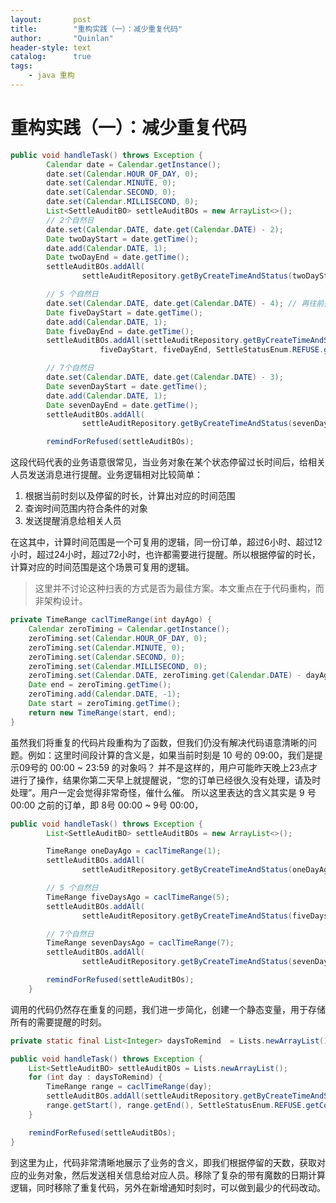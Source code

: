 ```yaml
---
layout:       post
title:        "重构实践（一）：减少重复代码"
author:       "Quinlan"
header-style: text
catalog:      true
tags:
    - java 重构
---
```



# 重构实践（一）：减少重复代码

```java
public void handleTask() throws Exception {
        Calendar date = Calendar.getInstance();
        date.set(Calendar.HOUR_OF_DAY, 0);
        date.set(Calendar.MINUTE, 0);
        date.set(Calendar.SECOND, 0);
        date.set(Calendar.MILLISECOND, 0);
        List<SettleAuditBO> settleAuditBOs = new ArrayList<>();
        // 2个自然日
        date.set(Calendar.DATE, date.get(Calendar.DATE) - 2);
        Date twoDayStart = date.getTime();
        date.add(Calendar.DATE, 1);
        Date twoDayEnd = date.getTime();
        settleAuditBOs.addAll(
                settleAuditRepository.getByCreateTimeAndStatus(twoDayStart, twoDayEnd, SettleStatusEnum.REFUSE.getCode()));

        // 5 个自然日
        date.set(Calendar.DATE, date.get(Calendar.DATE) - 4); // 再往前推4天
        Date fiveDayStart = date.getTime();
        date.add(Calendar.DATE, 1);
        Date fiveDayEnd = date.getTime();
        settleAuditBOs.addAll(settleAuditRepository.getByCreateTimeAndStatus(
                    fiveDayStart, fiveDayEnd, SettleStatusEnum.REFUSE.getCode()));

        // 7个自然日
        date.set(Calendar.DATE, date.get(Calendar.DATE) - 3);
        Date sevenDayStart = date.getTime();
        date.add(Calendar.DATE, 1);
        Date sevenDayEnd = date.getTime();
        settleAuditBOs.addAll(
                settleAuditRepository.getByCreateTimeAndStatus(sevenDayStart, sevenDayEnd, SettleStatusEnum.REFUSE.getCode()));

        remindForRefused(settleAuditBOs);
```

这段代码代表的业务语意很常见，当业务对象在某个状态停留过长时间后，给相关人员发送消息进行提醒。业务逻辑相对比较简单：

1. 根据当前时刻以及停留的时长，计算出对应的时间范围
2. 查询时间范围内符合条件的对象
3. 发送提醒消息给相关人员

在这其中，计算时间范围是一个可复用的逻辑，同一份订单，超过6小时、超过12小时，超过24小时，超过72小时，也许都需要进行提醒。所以根据停留的时长，计算对应的时间范围是这个场景可复用的逻辑。

> 这里并不讨论这种扫表的方式是否为最佳方案。本文重点在于代码重构，而非架构设计。



```java
private TimeRange caclTimeRange(int dayAgo) {
    Calendar zeroTiming = Calendar.getInstance();
    zeroTiming.set(Calendar.HOUR_OF_DAY, 0);
    zeroTiming.set(Calendar.MINUTE, 0);
    zeroTiming.set(Calendar.SECOND, 0);
    zeroTiming.set(Calendar.MILLISECOND, 0);
    zeroTiming.set(Calendar.DATE, zeroTiming.get(Calendar.DATE) - dayAgo);
    Date end = zeroTiming.getTime();
    zeroTiming.add(Calendar.DATE, -1);
    Date start = zeroTiming.getTime();
    return new TimeRange(start, end);
}
```


虽然我们将重复的代码片段重构为了函数，但我们仍没有解决代码语意清晰的问题。例如：这里时间段计算的含义是，如果当前时刻是 10 号的 09:00，我们是提示09号的 00:00 ~ 23:59 的对象吗？
并不是这样的，用户可能昨天晚上23点才进行了操作，结果你第二天早上就提醒说，“您的订单已经很久没有处理，请及时处理”。用户一定会觉得非常奇怪，催什么催。
所以这里表达的含义其实是 9 号 00:00 之前的订单，即 8号 00:00 ~ 9号 00:00，

```java
public void handleTask() throws Exception {
        List<SettleAuditBO> settleAuditBOs = new ArrayList<>();

        TimeRange oneDayAgo = caclTimeRange(1);
        settleAuditBOs.addAll(
                settleAuditRepository.getByCreateTimeAndStatus(oneDayAgo.getStart(), oneDayAgo.getEnd(), SettleStatusEnum.REFUSE.getCode()));

        // 5 个自然日
        TimeRange fiveDaysAgo = caclTimeRange(5);
        settleAuditBOs.addAll(
                settleAuditRepository.getByCreateTimeAndStatus(fiveDaysAgo.getStart(), fiveDaysAgo.getEnd(), SettleStatusEnum.REFUSE.getCode()));

        // 7个自然日
        TimeRange sevenDaysAgo = caclTimeRange(7);
        settleAuditBOs.addAll(
                settleAuditRepository.getByCreateTimeAndStatus(sevenDaysAgo.getStart(), sevenDaysAgo.getEnd(), SettleStatusEnum.REFUSE.getCode()));

        remindForRefused(settleAuditBOs);
    }
```

调用的代码仍然存在重复的问题，我们进一步简化，创建一个静态变量，用于存储所有的需要提醒的时刻。
```java 
private static final List<Integer> daysToRemind  = Lists.newArrayList(1, 5, 7);

public void handleTask() throws Exception {
    List<SettleAuditBO> settleAuditBOs = Lists.newArrayList();
    for (int day : daysToRemind) {
        TimeRange range = caclTimeRange(day);
        settleAuditBOs.addAll(settleAuditRepository.getByCreateTimeAndStatus(
        range.getStart(), range.getEnd(), SettleStatusEnum.REFUSE.getCode()));
    }

    remindForRefused(settleAuditBOs);
}

```

到这里为止，代码非常清晰地展示了业务的含义，即我们根据停留的天数，获取对应的业务对象，然后发送相关信息给对应人员。移除了复杂的带有魔数的日期计算逻辑，同时移除了重复代码，另外在新增通知时刻时，可以做到最少的代码改动。